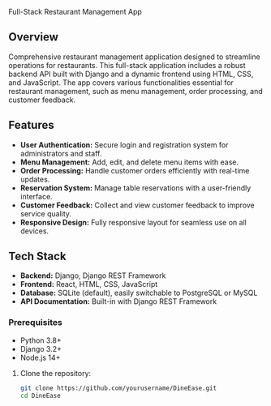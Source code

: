Full-Stack Restaurant Management App



## Overview

Comprehensive restaurant management application designed to streamline operations for restaurants. 
This full-stack application includes a robust backend API built with Django and a dynamic frontend using HTML, CSS, and JavaScript. 
The app covers various functionalities essential for restaurant management, such as menu management, order processing, and customer feedback.

## Features

- **User Authentication:** Secure login and registration system for administrators and staff.
- **Menu Management:** Add, edit, and delete menu items with ease.
- **Order Processing:** Handle customer orders efficiently with real-time updates.
- **Reservation System:** Manage table reservations with a user-friendly interface.
- **Customer Feedback:** Collect and view customer feedback to improve service quality.
- **Responsive Design:** Fully responsive layout for seamless use on all devices.

## Tech Stack

- **Backend:** Django, Django REST Framework
- **Frontend:** React, HTML, CSS, JavaScript
- **Database:** SQLite (default), easily switchable to PostgreSQL or MySQL
- **API Documentation:** Built-in with Django REST Framework

### Prerequisites

- Python 3.8+
- Django 3.2+
- Node.js 14+

1. Clone the repository:
   ```bash
   git clone https://github.com/yourusername/DineEase.git
   cd DineEase
